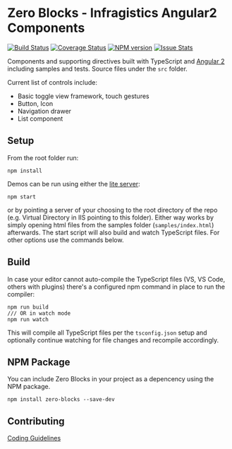 # Zero Blocks -  Infragistics Angular2 Components

[![Build Status](https://travis-ci.org/Infragistics/zero-blocks.svg?branch=master)](https://travis-ci.org/Infragistics/zero-blocks)
[![Coverage Status](https://coveralls.io/repos/github/Infragistics/zero-blocks/badge.svg?branch=master)](https://coveralls.io/github/Infragistics/zero-blocks?branch=master)
[![NPM version](https://img.shields.io/npm/v/zero-blocks.svg?style=flat)](https://www.npmjs.com/package/zero-blocks)
[![Issue Stats](http://issuestats.com/github/Infragistics/zero-blocks/badge/pr?style=flat)](http://issuestats.com/github/Infragistics/zero-blocks)

Components and supporting directives built with TypeScript and [Angular 2](https://angular.io/) 
including samples and tests. Source files under the `src` folder.

Current list of controls include:

- Basic toggle view framework, touch gestures
- Button, Icon
- Navigation drawer
- List component

## Setup
From the root folder run:

```
npm install
``` 

Demos can be run using either the [lite server](https://github.com/johnpapa/lite-server):
```
npm start
```
or by pointing a server of your choosing to the root directory of the repo (e.g. Virtual Directory in IIS pointing to this folder). 
Either way works by simply opening html files from the samples folder (`samples/index.html`) afterwards. 
The start script will also build and watch TypeScript files. For other options use the commands below.

## Build

In case your editor cannot auto-compile the TypeScript files (VS, VS Code, others with plugins) 
there's a configured npm command in place to run the compiler:
```
npm run build
/// OR in watch mode
npm run watch
```
This will compile all TypeScript files per the `tsconfig.json` setup and optionally continue watching for 
file changes and recompile accordingly. 

## NPM Package

You can include Zero Blocks in your project as a depencency using the NPM package.

`npm install zero-blocks --save-dev`

## Contributing
[Coding Guidelines](../../wiki/Coding-guidelines-for-Zero-Blocks)
